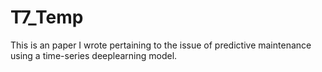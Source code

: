 # T7_Temp

This is an paper I wrote pertaining to the issue of predictive maintenance using a time-series deeplearning model.
